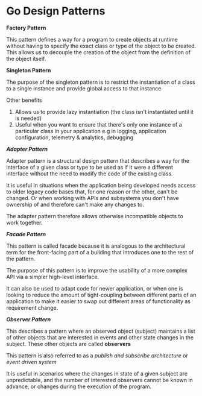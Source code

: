 # Go Design Patterns

****Factory Pattern****

This pattern defines a way for a program to create objects at runtime without having to specify the exact class or type
of the object to be created. This allows us to decouple the creation of the object from the definition of the object
itself.

****Singleton Pattern****

The purpose of the singleton pattern is to restrict the instantiation of a class to a single instance and provide global
access to that instance

Other benefits

1. Allows us to provide lazy instantiation (the class isn't instantiated until it is needed)
2. Useful when you want to ensure that there's only one instance of a particular class in your application e.g in
   logging, application configuration, telemetry & analytics, debugging

***Adapter Pattern***

Adapter pattern is a structural design pattern that describes a way for the interface of a given class or type to be
used as if it were a different interface without the need to modify the code of the existing class.

It is useful in situations when the application being developed needs access to older legacy code bases that, for one
reason or the other, can't be changed. Or when working with APIs and subsystems you don't have ownership of and
therefore can't make any changes to.

The adapter pattern therefore allows otherwise incompatible objects to work together.

***Facade Pattern***

This pattern is called facade because it is analogous to the architectural term for the front-facing part of a building
that introduces one to the rest of the pattern.

The purpose of this pattern is to improve the usability of a more complex API via a simpler high-level interface.

It can also be used to adapt code for newer application, or when one is looking to reduce the amount of tight-coupling
between different parts of an application to make it easier to swap out different areas of functionality as requirement
change.

***Observer Pattern***

This describes a pattern where an observed object (subject) maintains a list of other objects that are interested in
events and other state changes in the subject. These other objects are called **observers**

This pattern is also referred to as a _publish and subscribe architecture_ or _event driven system_

It is useful in scenarios where the changes in state of a given subject are unpredictable, and the number of interested
observers cannot be known in advance, or changes during the execution of the program.